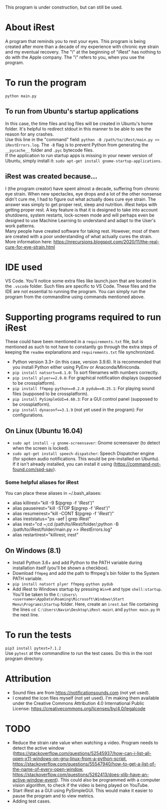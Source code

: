 This program is under construction, but can still be used.  
  
# About iRest  
A program that reminds you to rest your eyes. This program is being created after more than a decade of my experience with chronic eye strain and my eventual recovery. The "i" at the beginning of "iRest" has nothing to do with the Apple company. The "i" refers to you, when you use the program.
  
# To run the program  
`python main.py`  
  
## To run from Ubuntu's startup applications  
In this case, the time files and log files will be created in Ubuntu's home folder. It's helpful to redirect stdout in this manner to be able to see the reason for any crashes.    
Use this line in the "command" field: `python -B /path/to/iRest/main.py >> iRestErrors.log`. The `-B` flag is to prevent Python from generating the `__pycache__` folder and `.pyc` bytecode files.  
If the application to run startup apps is missing in your newer version of Ubuntu, simply install it: `sudo apt-get install gnome-startup-applications`.  
  
## iRest was created because...
I (the program creator) have spent almost a decade, suffering from chronic eye strain. When new spectacles, eye drops and a lot of the other nonsense didn't cure me, I had to figure out what actually does cure eye strain. The answer was simply to get proper rest, sleep and nutrition. iRest helps with getting proper rest. A key feature is that it is designed to take into account shutdowns, system restarts, lock-screen mode and will perhaps even be designed to use Machine Learning to understand and adapt to the User's work patterns.   
Many people have created software for taking rest. However, most of them are created with a poor understanding of what actually cures the strain.  
More information here: https://nrecursions.blogspot.com/2020/11/the-real-cure-for-eye-strain.html  
  

# IDE used  
VS Code. You'll notice some extra files like launch.json that are located in the `.vscode` folder. Such files are specific to VS Code. These files and the IDE are not essential to running the program. You can simply run the program from the commandline using commands mentioned above.
  

# Supporting programs required to run iRest  
These could have been mentioned in a `requirements.txt` file, but is mentioned as such to not have to constantly go through the extra steps of keeping the `readme` explanations and `requirements.txt` file synchronized.  
* Python version 3.3+ (in this case, version 3.9.6). It is recommended that you install Python either using PyEnv or Anaconda/Miniconda.     
* `pip install natsort==8.1.0`: To sort filenames with numbers correctly.  
* `pip install plyer==2.0.0`: For graphical notification displays (supposed to be crossplatform).  
* `pip install ffmpeg-python==0.2.0 pydub==0.25.1`: For playing sound files (supposed to be crossplatform).  
* `pip install PySimpleGUI=4.60.3`: For a GUI control panel (supposed to be crossplatform).   
* `pip install dynaconf==3.1.9` (not yet used in the program): For configurations.  
    
## On Linux (Ubuntu 16.04)  
* `sudo apt install -y gnome-screensaver`: Gnome screensaver (to detect when the screen is locked).  
* `sudo apt-get install speech-dispatcher`: Speech Dispatcher engine (for spoken audio notifications. This would be pre-installed on Ubuntu).   If it isn't already installed, you can install it using (https://command-not-found.com/spd-say). 

### Some helpful aliases for iRest
You can place these aliases in ~/.bash_aliases:
* alias killirest="kill -9 $(pgrep -f 'iRest')"
* alias pauseirest="kill -STOP $(pgrep -f 'iRest')"
* alias resumeirest="kill -CONT $(pgrep -f 'iRest')"
* alias ireststatus="ps -aef | grep iRest"
* alias irest="cd ~;cd /path/to/iRest/folder/;python -B /path/to/iRest/folder/main.py >> iRestErrors.log"
* alias restartirest="killirest; irest"
  
## On Windows (8.1)   
* Install Python 3.6+ and add Python to the PATH variable during installation itself (you'll be shown a checkbox).  
* Download `ffmpeg` and add the path to ffmpeg's bin folder to the System PATH variable.  
* `pip install natsort plyer ffmpeg-python pydub`  
* Add iRest to Windows startup by pressing `Win+R` and type `shell:startup`. You'll be taken to the `C:\Users\<username>\AppData\Roaming\Microsoft\Windows\Start Menu\Programs\Startup` folder. Here, create an `irest.bat` file containing the lines `cd C:\Users\Navin\Desktop\iRest-main\` and `python main.py` in the next line.  
  
# To run the tests  
`pip3 install pytest=7.1.2`  
Use `pytest` at the commandline to run the test cases. Do this in the root program directory.  
   
  
# Attribution  
* Sound files are from https://notificationsounds.com (not yet used).  
* I created the icon files myself (not yet used). I'm making them available under the Creative Commons Attribution 4.0 International Public License: https://creativecommons.org/licenses/by/4.0/legalcode  
  
# TODO
* Reduce the strain rate value when watching a video. Program needs to detect the active window (https://stackoverflow.com/questions/52545937/how-can-i-list-all-open-x11-windows-on-gnu-linux-from-a-python-script, https://stackoverflow.com/questions/55547940/how-to-get-a-list-of-the-name-of-every-open-window, https://stackoverflow.com/questions/5262413/does-xlib-have-an-active-window-event). This could also be programmed with a computer vision algorithm, to check if the video is being played on YouTube.
* Start iRest as a GUI using PySimpleGUI. This would make it easier to pause the program and to view metrics.
* Adding test cases.
